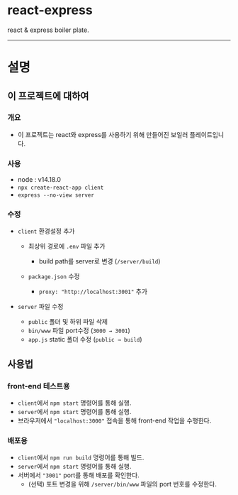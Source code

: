 # react-express
react & express boiler plate.

---

# 설명

## 이 프로젝트에 대하여

### 개요
- 이 프로젝트는 react와 express를 사용하기 위해 만들어진 보일러 플레이트입니다.

### 사용
- node : v14.18.0
- `npx create-react-app client`
- `express --no-view server`

### 수정
- `client` 환경설정 추가
    - 최상위 경로에 `.env` 파일 추가
        - build path를 server로 변경 (`/server/build`)

    - `package.json` 수정
        - `proxy: "http://localhost:3001"` 추가

- `server` 파일 수정
    - `public` 폴더 및 하위 파일 삭제
    - `bin/www` 파일 port수정 (`3000 → 3001`)
    - `app.js` static 폴더 수정 (`public → build`)

## 사용법

### front-end 테스트용

- `client`에서 `npm start` 명령어를 통해 실행.
- `server`에서 `npm start` 명령어를 통해 실행.
- 브라우저에서 `"localhost:3000"` 접속을 통해 front-end 작업을 수행한다.

### 배포용

- `client`에서 `npm run build` 명령어를 통해 빌드.
- `server`에서 `npm start` 명령어를 통해 실행.
- 서버에서 `"3001"` port를 통해 배포를 확인한다.
    - (선택) 포트 변경을 위해 `/server/bin/www` 파일의 port 번호를 수정한다.
    
